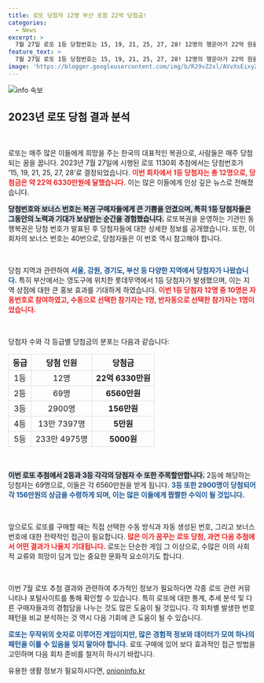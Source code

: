 ```yaml
---
title: 로또 당첨자 12명 부산 포함 22억 당첨금!
categories:
  - News
excerpt: >
  7월 27일 로또 1등 당첨번호는 15, 19, 21, 25, 27, 28! 12명의 행운아가 22억 원을 나눠 가집니다. 서울, 경기도, 부산 등 다양한 지역에서 당첨자가 나와 그 소식이 궁금하다면 클릭하세요!
feature_text: >
  7월 27일 로또 1등 당첨번호는 15, 19, 21, 25, 27, 28! 12명의 행운아가 22억 원을 나눠 가집니다. 서울, 경기도, 부산 등 다양한 지역에서 당첨자가 나와 그 소식이 궁금하다면 클릭하세요!
image: 'https://blogger.googleusercontent.com/img/b/R29vZ2xl/AVvXsEixyZcFfHzMRdzZMjFBmAUKJYCLCGyLL1o632UiGVXcaFdKo_bkvkuCioo0uUKlGfBVcT3P84aROyZIXSBEx3Aw5nCQ3pTgDom1WDC4m8eifvWiAmWEEVb4x6G_l8C0QH225ldMjyaFvpxGEBGNO37VmDTDMHGhJPq73UglMfDca1-0aw/s1600/blogspot.png'
---
```


<p><img src="https://blogger.googleusercontent.com/img/b/R29vZ2xl/AVvXsEixyZcFfHzMRdzZMjFBmAUKJYCLCGyLL1o632UiGVXcaFdKo_bkvkuCioo0uUKlGfBVcT3P84aROyZIXSBEx3Aw5nCQ3pTgDom1WDC4m8eifvWiAmWEEVb4x6G_l8C0QH225ldMjyaFvpxGEBGNO37VmDTDMHGhJPq73UglMfDca1-0aw/s1600/blogspot.png" alt="info 속보" /></p>

<h2 data-ke-size="size26">2023년 로또 당첨 결과 분석</h2>

<p data-ke-size="size16">&nbsp;</p>

<p>로또는 매주 많은 이들에게 희망을 주는 한국의 대표적인 복권으로, 사람들은 매주 당첨되는 꿈을 꿉니다. 2023년 7월 27일에 시행된 로또 1130회 추첨에서는 당첨번호가 ‘15, 19, 21, 25, 27, 28’로 결정되었습니다. <b><span style="color: #ee2323;">이번 회차에서 1등 당첨자는 총 12명으로, 당첨금은 약 22억 6330만원에 달했습니다.</span></b> 이는 많은 이들에게 인상 깊은 뉴스로 전해졌습니다. </p>

<p><b><span style="background-color: #21538527;">당첨번호와 보너스 번호는 복권 구매자들에게 큰 기쁨을 안겼으며, 특히 1등 당첨자들은 그동안의 노력과 기대가 보상받는 순간을 경험했습니다.</span></b> 로또복권을 운영하는 기관인 동행복권은 당첨 번호가 발표된 후 당첨자들에 대한 상세한 정보를 공개했습니다. 또한, 이 회차의 보너스 번호는 40번으로, 당첨자들은 이 번호 역시 참고해야 합니다.</p>

<p data-ke-size="size16">&nbsp;</p>

<p>당첨 지역과 관련하여 <b><span style="color: #1a5490;">서울, 강원, 경기도, 부산 등 다양한 지역에서 당첨자가 나왔습니다.</span></b> 특히 부산에서는 영도구에 위치한 롯데무역에서 1등 당첨자가 발생했으며, 이는 지역 상점에 대한 큰 홍보 효과를 기대하게 하였습니다. <b><span style="color: #ee2323;">이번 1등 당첨자 12명 중 10명은 자동번호로 참여하였고, 수동으로 선택한 참가자는 1명, 반자동으로 선택한 참가자는 1명이었습니다.</span></b></p>

<p data-ke-size="size16">&nbsp;</p>

<p>당첨자 수와 각 등급별 당첨금의 분포는 다음과 같습니다:</p>

<table style="width:100%; border-collapse:collapse;">
  <tr>
    <th style="border: 1px solid #dddddd; text-align: center;">등급</th>
    <th style="border: 1px solid #dddddd; text-align: center;">당첨 인원</th>
    <th style="border: 1px solid #dddddd; text-align: center;">당첨금</th>
  </tr>
  <tr>
    <td style="border: 1px solid #dddddd; text-align: center;">1등</td>
    <td style="border: 1px solid #dddddd; text-align: center;">12명</td>
    <td style="border: 1px solid #dddddd; text-align: center;"><b>22억 6330만원</b></td>
  </tr>
  <tr>
    <td style="border: 1px solid #dddddd; text-align: center;">2등</td>
    <td style="border: 1px solid #dddddd; text-align: center;">69명</td>
    <td style="border: 1px solid #dddddd; text-align: center;"><b>6560만원</b></td>
  </tr>
  <tr>
    <td style="border: 1px solid #dddddd; text-align: center;">3등</td>
    <td style="border: 1px solid #dddddd; text-align: center;">2900명</td>
    <td style="border: 1px solid #dddddd; text-align: center;"><b>156만원</b></td>
  </tr>
  <tr>
    <td style="border: 1px solid #dddddd; text-align: center;">4등</td>
    <td style="border: 1px solid #dddddd; text-align: center;">13만 7397명</td>
    <td style="border: 1px solid #dddddd; text-align: center;"><b>5만원</b></td>
  </tr>
  <tr>
    <td style="border: 1px solid #dddddd; text-align: center;">5등</td>
    <td style="border: 1px solid #dddddd; text-align: center;">233만 4975명</td>
    <td style="border: 1px solid #dddddd; text-align: center;"><b>5000원</b></td>
  </tr>
</table>

<p data-ke-size="size16">&nbsp;</p>

<p><b><span style="background-color: #21538527;">이번 로또 추첨에서 2등과 3등 각각의 당첨자 수 또한 주목할만합니다.</span></b> 2등에 해당하는 당첨자는 69명으로, 이들은 각 6560만원을 받게 됩니다. <b><span style="color: #1a5490;">3등 또한 2900명이 당첨되어 각 156만원의 상금을 수령하게 되며, 이는 많은 이들에게 짭짤한 수익이 될 것입니다.</span></b></p>

<p data-ke-size="size16">&nbsp;</p>

<p>앞으로도 로또를 구매할 때는 직접 선택한 수동 방식과 자동 생성된 번호, 그리고 보너스 번호에 대한 전략적인 접근이 필요합니다. <b><span style="color: #ee2323;">많은 이가 꿈꾸는 로또 당첨, 과연 다음 추첨에서 어떤 결과가 나올지 기대됩니다.</span></b> 로또는 단순한 게임 그 이상으로, 수많은 이의 사회적 교류와 희망이 담겨 있는 중요한 문화적 요소이기도 합니다. </p>

<p data-ke-size="size16">&nbsp;</p>

<p>이번 7월 로또 추첨 결과와 관련하여 추가적인 정보가 필요하다면 각종 로또 관련 커뮤니티나 포털사이트를 통해 확인할 수 있습니다. 특히 로또에 대한 통계, 추세 분석 및 다른 구매자들과의 경험담을 나누는 것도 많은 도움이 될 것입니다. 각 회차별 발생한 번호 패턴을 비교 분석하는 것 역시 다음 기회에 큰 도움이 될 수 있습니다. </p>

<p><b><span style="color: #1a5490;">로또는 무작위의 숫자로 이루어진 게임이지만, 많은 경험적 정보와 데이터가 모여 하나의 패턴을 이룰 수 있음을 잊지 말아야 합니다.</span></b> 로또 구매에 있어 보다 효과적인 접근 방법을 고민하며 다음 회차 준비를 철저히 하시기 바랍니다.</p>
유용한 생활 정보가 필요하시다면, <a href="https://onioninfo.kr" rel="dofollow">onioninfo.kr</a>



